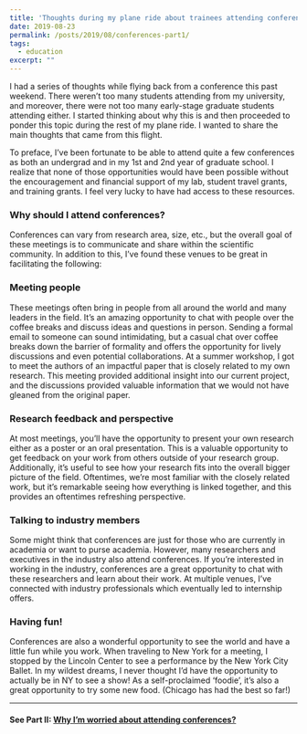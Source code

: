 ```yaml
---
title: 'Thoughts during my plane ride about trainees attending conferences (Part I)'
date: 2019-08-23
permalink: /posts/2019/08/conferences-part1/
tags:
  - education
excerpt: ""
---
```


I had a series of thoughts while flying back from a conference this past weekend. There weren’t too many students attending from my university, and moreover, there were not too many early-stage graduate students attending either. I started thinking about why this is and then proceeded to ponder this topic during the rest of my plane ride. I wanted to share the main thoughts that came from this flight. 

To preface, I’ve been fortunate to be able to attend quite a few conferences as both an undergrad and in my 1st and 2nd year of graduate school. I realize that none of those opportunities would have been possible without the encouragement and financial support of my lab, student travel grants, and training grants. I feel very lucky to have had access to these resources. 


### Why should I attend conferences? 

Conferences can vary from research area, size, etc., but the overall goal of these meetings is to communicate and share within the scientific community. In addition to this, I’ve found these venues to be great in facilitating the following: 

### Meeting people

These meetings often bring in people from all around the world and many leaders in the field. It’s an amazing opportunity to chat with people over the coffee breaks and discuss ideas and questions in person. Sending a formal email to someone can sound intimidating, but a casual chat over coffee breaks down the barrier of formality and offers the opportunity for lively discussions and even potential collaborations. At a summer workshop, I got to meet the authors of an impactful paper that is closely related to my own research. This meeting provided additional insight into our current project, and the discussions provided valuable information that we would not have gleaned from the original paper.  

### Research feedback and perspective 

At most meetings, you’ll have the opportunity to present your own research either as a poster or an oral presentation. This is a valuable opportunity to get feedback on your work from others outside of your research group. Additionally, it’s useful to see how your research fits into the overall bigger picture of the field. Oftentimes, we’re most familiar with the closely related work, but it’s remarkable seeing how everything is linked together, and this provides an oftentimes refreshing perspective.  

### Talking to industry members 

Some might think that conferences are just for those who are currently in academia or want to purse academia. However, many researchers and executives in the industry also attend conferences. If you’re interested in working in the industry, conferences are a great opportunity to chat with these researchers and learn about their work. At multiple venues, I’ve connected with industry professionals which eventually led to internship offers. 

### Having fun! 
Conferences are also a wonderful opportunity to see the world and have a little fun while you work. When traveling to New York for a meeting, I stopped by the Lincoln Center to see a performance by the New York City Ballet. In my wildest dreams, I never thought I’d have the opportunity to actually be in NY to see a show! As a self-proclaimed ‘foodie’, it’s also a great opportunity to try some new food. (Chicago has had the best so far!)    

---
#### See Part II: [Why I’m worried about attending conferences?](https://ruthjohnson95.github.io/posts/2019/08/conferences-part1/)